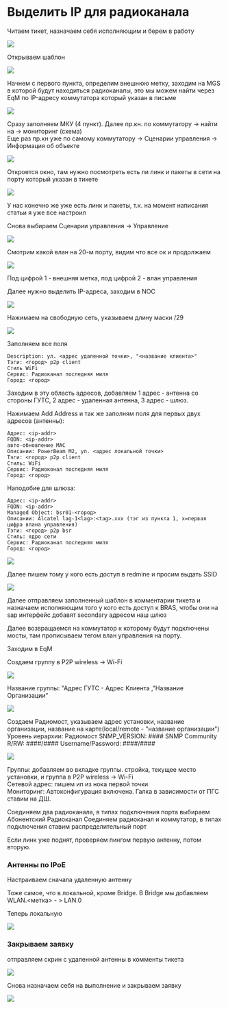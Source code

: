 # Выделить IP для радиоканала

Читаем тикет, назначаем себя исполняющим и берем в работу

![](../../.gitbook/assets/image%20%2837%29.png)

Открываем шаблон

![](../../.gitbook/assets/image%20%2815%29.png)

Начнем с первого пункта, определим внешнюю метку, заходим на MGS в которой будут находиться радиоканалы, это мы можем найти через EqM по IP-адресу коммутатора который указан в письме

![](../../.gitbook/assets/image%20%2853%29.png)

Сразу заполняем МКУ \(4 пункт\). Далее пр.кн. по коммутатору -&gt; найти на -&gt; мониторинг \(схема\)  
Еще раз пр.кн уже по самому коммутатору -&gt; Сценарии управления -&gt; Информация об объекте

![](../../.gitbook/assets/image%20%2836%29.png)

Откроется окно, там нужно посмотреть есть ли линк и пакеты в сети на порту который указан в тикете

![](../../.gitbook/assets/image%20%2813%29.png)

У нас конечно же уже есть линк и пакеты, т.к. на момент написания статьи я уже все настроил

Снова выбираем Сценарии управления -&gt; Управление

![](../../.gitbook/assets/image%20%2840%29.png)

Смотрим какой влан на 20-м порту, видим что все ок и продолжаем

![](../../.gitbook/assets/image%20%2831%29.png)

Под цифрой 1 - внешняя метка, под цифрой 2 - влан управления

Далее нужно выделить IP-адреса, заходим в NOC

![](../../.gitbook/assets/image%20%282%29.png)

Нажимаем на свободную сеть, указываем длину маски /29

![](../../.gitbook/assets/image%20%2817%29.png)

Заполняем все поля

```text
Description: ул. <адрес удаленной точки>, "<название клиента>"
Тэги: <город> p2p client
Стиль WiFi
Сервис: Радиоканал последняя миля
Город: <город>
```

Заходим в эту область адресов, добавляем 1 адрес - антенна со стороны ГУТС, 2 адрес - удаленная антенна, 3 адрес - шлюз. 

Нажимаем Add Address и так же заполням поля для первых двух адресов \(антенны\):

```text
Адрес: <ip-addr>
FQDN: <ip-addr>
авто-обновление MAC
Описании: PowerBeam M2, ул. <адрес локальной точки>
Тэги: <город> p2p client
Стиль: WiFi
Сервис: Радиоконал последняя миля
Город: <город>
```

Наподобие для шлюза:

```text
Адрес: <ip-addr>
FQDN: <ip-addr>
Managed Object: bsr01-<город>
Описании: Alcatel lag-1<lag>:<tag>.xxx (тэг из пункта 1, x=первая цифра влана управления)
Тэги: <город> p2p bsr
Стиль: ядро сети
Сервис: Радиоканал последняя миля
Город: <город>
```

![](../../.gitbook/assets/image%20%2845%29.png)

Далее пишем тому у кого есть доступ в redmine и просим выдать SSID

![](../../.gitbook/assets/image%20%2852%29.png)

Далее отправляем заполненный шаблон в комментарии тикета и назначаем исполняющим того у кого есть доступ к BRAS, чтобы они на sap интерфейс добавят secondary адресом наш шлюз

Далее возвращаемся на коммутатор к которому будут подключены мосты, там прописываем тегом влан управления на порту. 

Заходим в EqM

Создаем группу в P2P wireless -&gt; Wi-Fi 

![](../../.gitbook/assets/image%20%2823%29.png)

Название группы: "Адрес ГУТС - Адрес Клиента ,"Название Организации" 



![](../../.gitbook/assets/image%20%2827%29.png)

Создаем Радиомост, указываем адрес установки, название организации, название на карте\(local/remote - "название организации"\) Уровень иерархии: Радиомост SNMP\_VERSION: \#\#\#\# SNMP Community R/RW: \#\#\#\#/\#\#\#\# Username/Password: \#\#\#\#/\#\#\#\#

![](../../.gitbook/assets/image%20%2824%29.png)

Группы: добавляем во вкладке группы. стройка, текущее место установки, и группа в P2P wireless -&gt; Wi-Fi   
Сетевой адрес: пишем ип из нока первой точки   
Мониторинг: Автоконфигурация включена. Галка в зависимости от ПГС ставим на ДШ. 

Соединяем два радиоканала, в типах подключения порта выбираем Абонентский Радиоканал Соединяем радиоканал и коммутатор, в типах подключения ставим распределительный порт

Если линк уже поднят, проверяем пингом первую антенну, потом вторую.

### Антенны по IPoE

Настраиваем сначала удаленную антенну

Тоже самое, что в локальной, кроме Bridge. В Bridge мы добавляем WLAN.&lt;метка&gt; - &gt; LAN.0

Теперь локальную

![](../../.gitbook/assets/image%20%2821%29.png)

### Закрываем заявку

отправляем скрин с удаленной антенны в комменты тикета

![](../../.gitbook/assets/image%20%2832%29.png)

Снова назначаем себя на выполнение и закрываем заявку

![](../../.gitbook/assets/image%20%2854%29.png)



